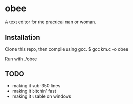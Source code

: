 # obee
A text editor for the practical man or woman.

## Installation
Clone this repo, then compile using gcc.
$ gcc km.c -o obee

Run with
./obee

## TODO
- making it sub-350 lines
- making it bitchin' fast
- making it usable on windows
